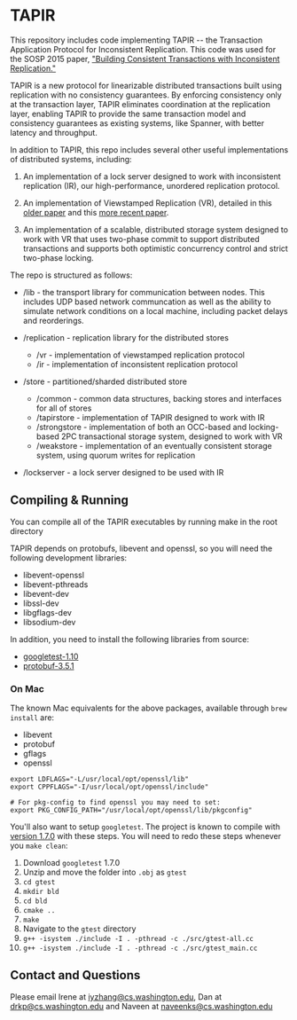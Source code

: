 # TAPIR

This repository includes code implementing TAPIR -- the Transaction
Application Protocol for Inconsistent Replication. This code was used
for the SOSP 2015 paper, ["Building Consistent Transactions with
Inconsistent Replication."](http://dl.acm.org/authorize?N93281)

TAPIR is a new protocol for linearizable distributed transactions
built using replication with no consistency guarantees. By enforcing
consistency only at the transaction layer, TAPIR eliminates
coordination at the replication layer, enabling TAPIR to provide the
same transaction model and consistency guarantees as existing systems,
like Spanner, with better latency and throughput.

In addition to TAPIR, this repo includes several other useful
implementations of distributed systems, including:

1. An implementation of a lock server designed to work with
   inconsistent replication (IR), our high-performance, unordered
   replication protocol.

2. An implementation of Viewstamped Replication (VR), detailed in this
   [older paper](http://dl.acm.org/citation.cfm?id=62549) and this
   [more recent paper](http://18.7.29.232/handle/1721.1/71763).

3. An implementation of a scalable, distributed storage system
   designed to work with VR that uses two-phase commit to support
   distributed transactions and supports both optimistic concurrency
   control and strict two-phase locking.

The repo is structured as follows:

- /lib - the transport library for communication between nodes. This
  includes UDP based network communcation as well as the ability to
  simulate network conditions on a local machine, including packet
  delays and reorderings.

- /replication - replication library for the distributed stores
  - /vr - implementation of viewstamped replication protocol
  - /ir - implementation of inconsistent replication protocol

- /store - partitioned/sharded distributed store
  - /common - common data structures, backing stores and interfaces for all of stores
  - /tapirstore - implementation of TAPIR designed to work with IR
  - /strongstore - implementation of both an OCC-based and locking-based 2PC transactional
  storage system, designed to work with VR
  - /weakstore - implementation of an eventually consistent storage
    system, using quorum writes for replication

- /lockserver - a lock server designed to be used with IR

## Compiling & Running
You can compile all of the TAPIR executables by running make in the root directory

TAPIR depends on protobufs, libevent and openssl, so you will need the following development libraries:
- libevent-openssl
- libevent-pthreads
- libevent-dev
- libssl-dev
- libgflags-dev
- libsodium-dev

In addition, you need to install the following libraries from source:
- [googletest-1.10](https://github.com/google/googletest/releases/tag/release-1.10.0)
- [protobuf-3.5.1](https://github.com/protocolbuffers/protobuf/releases/tag/v3.5.1)

### On Mac
The known Mac equivalents for the above packages, available through `brew install` are:
- libevent
- protobuf
- gflags
- openssl
```# For compilers to find openssl you may need to set:
export LDFLAGS="-L/usr/local/opt/openssl/lib"
export CPPFLAGS="-I/usr/local/opt/openssl/include"

# For pkg-config to find openssl you may need to set:
export PKG_CONFIG_PATH="/usr/local/opt/openssl/lib/pkgconfig"
```

You'll also want to setup `googletest`. The project is known to compile with [version 1.7.0](https://github.com/google/googletest/releases/tag/release-1.7.0) with these steps. You will need to redo these steps whenever you `make clean`:
1. Download `googletest` 1.7.0
2. Unzip and move the folder into `.obj` as `gtest`
3. `cd gtest`
4. `mkdir bld`
5. `cd bld`
6. `cmake ..`
7. `make`
8. Navigate to the `gtest` directory
9. `g++ -isystem ./include -I . -pthread -c ./src/gtest-all.cc`
10. `g++ -isystem ./include -I . -pthread -c ./src/gtest_main.cc`

## Contact and Questions
Please email Irene at iyzhang@cs.washington.edu, Dan at drkp@cs.washington.edu and Naveen at naveenks@cs.washington.edu
